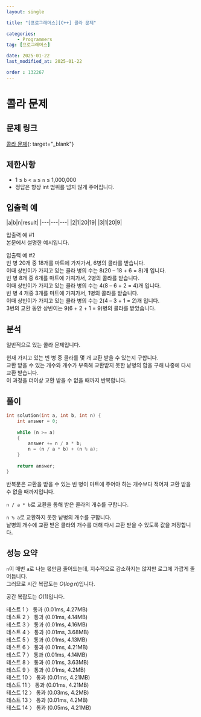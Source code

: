 ```yaml
---
layout: single

title: "[프로그래머스][C++] 콜라 문제"

categories:
    - Programmers
tag: [프로그래머스]

date: 2025-01-22
last_modified_at: 2025-01-22

order : 132267
---
```


# 콜라 문제

## 문제 링크

[콜라 문제](https://school.programmers.co.kr/learn/courses/30/lessons/132267){: target="_blank"}

## 제한사항

+ 1 ≤ `b` < `a` ≤ `n` ≤ 1,000,000
+ 정답은 항상 int 범위를 넘지 않게 주어집니다.

## 입출력 예

|a|b|n|result|
|---|---|---|
|2|1|20|19|
|3|1|20|9|

입출력 예 #1  
본문에서 설명한 예시입니다.

입출력 예 #2  
빈 병 20개 중 18개를 마트에 가져가서, 6병의 콜라를 받습니다.  
이때 상빈이가 가지고 있는 콜라 병의 수는 8(20 – 18 + 6 = 8)개 입니다.  
빈 병 8개 중 6개를 마트에 가져가서, 2병의 콜라를 받습니다.  
이때 상빈이가 가지고 있는 콜라 병의 수는 4(8 – 6 + 2 = 4)개 입니다.  
빈 병 4 개중 3개를 마트에 가져가서, 1병의 콜라를 받습니다.  
이때 상빈이가 가지고 있는 콜라 병의 수는 2(4 – 3 + 1 = 2)개 입니다.  
3번의 교환 동안 상빈이는 9(6 + 2 + 1 = 9)병의 콜라를 받았습니다.

## 분석

일반적으로 있는 콜라 문제입니다.

현재 가지고 있는 빈 병 중 콜라를 몇 개 교환 받을 수 있는지 구합니다.  
교환 받을 수 있는 개수와 개수가 부족해 교환받지 못한 낱병의 합을 구해 나중에 다시 교환 받습니다.  
이 과정을 더이상 교환 받을 수 없을 때까지 반복합니다.

## 풀이

```cpp
int solution(int a, int b, int n) {
    int answer = 0;
    
    while (n >= a)
    {
        answer += n / a * b;
        n = (n / a * b) + (n % a);
    }
    
    return answer;
}
```

반복문은 교환을 받을 수 있는 빈 병이 마트에 주어야 하는 개수보다 적어져 교환 받을 수 없을 때까지입니다.

``n / a * b``로 교환을 통해 받은 콜라의 개수를 구합니다.

``n % a``로 교환하지 못한 낱병의 개수를 구합니다.  
낱병의 개수에 교환 받은 콜라의 개수를 더해 다시 교환 받을 수 있도록 값을 저장합니다.

## 성능 요약

`n`이 매번 `a`로 나눈 몫만큼 줄어드는데, 지수적으로 감소하지는 않지만 로그에 가깝게 줄어듭니다.  
그러므로 시간 복잡도는 $O(log \, n)$입니다.

공간 복잡도는 $O(1)$입니다.

테스트 1 〉 통과 (0.01ms, 4.27MB)  
테스트 2 〉 통과 (0.01ms, 4.14MB)  
테스트 3 〉 통과 (0.01ms, 4.16MB)  
테스트 4 〉 통과 (0.01ms, 3.68MB)  
테스트 5 〉 통과 (0.01ms, 4.13MB)  
테스트 6 〉 통과 (0.01ms, 4.21MB)  
테스트 7 〉 통과 (0.01ms, 4.14MB)  
테스트 8 〉 통과 (0.01ms, 3.63MB)  
테스트 9 〉 통과 (0.01ms, 4.2MB)  
테스트 10 〉 통과 (0.01ms, 4.21MB)  
테스트 11 〉 통과 (0.01ms, 4.21MB)  
테스트 12 〉 통과 (0.03ms, 4.2MB)  
테스트 13 〉 통과 (0.01ms, 4.2MB)  
테스트 14 〉 통과 (0.05ms, 4.21MB)  